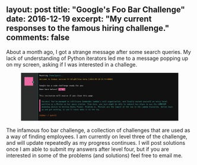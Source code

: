 layout: post
title:  "Google's Foo Bar Challenge"
date:   2016-12-19
excerpt: "My current responses to the famous hiring challenge."
comments: false
---

About a month ago, I got a strange message after some search queries. My lack of understanding of Python iterators led me to a message popping up on my screen, asking if I was interested in a challege. 

<figure>
	<img src="../assets/ui/foobar.png">
</figure>

The infamous foo bar challenge, a collection of challenges that are used as a way of finding employees. I am currently on level three of the challenge, and will update repeatedly as my progress continues. I will post solutions once I am able to submit my answers after level four, but if you are interested in some of the problems (and solutions) feel free to email me. 